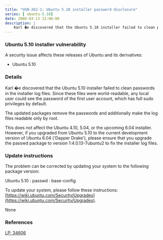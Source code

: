 ```yaml
---
title: "USN-262-1: Ubuntu 5.10 installer password disclosure"
series: [ ubuntu-5.10]
date: 2006-03-13 12:00:00
description: |
    Karl �e discovered that the Ubuntu 5.10 installer failed to clean passwords in the installer log files. Since these files were world-readable, any local user could see the password of the first user account, which has full sudo privileges by default.
--- 
```

 
 


### Ubuntu 5.10 installer vulnerability

A security issue affects these releases of Ubuntu and its derivatives:

* Ubuntu 5.10

### Details

Karl �e discovered that the Ubuntu 5.10 installer failed to clean passwords in the installer log files. Since these files were world-readable, any local user could see the password of the first user account, which has full sudo privileges by default.

The updated packages remove the passwords and additionally make the log files readable only by root.

This does not affect the Ubuntu 4.10, 5.04, or the upcoming 6.04 installer. However, if you upgraded from Ubuntu 5.10 to the current development version of Ubuntu 6.04 (&#39;Dapper Drake&#39;), please ensure that you upgrade the passwd package to version 1:4.0.13-7ubuntu2 to fix the installer log files.

### Update instructions

The problem can be corrected by updating your system to the following package version:

Ubuntu 5.10
 : passwd 
 : base-config 

To update your system, please follow these instructions: [https://wiki.ubuntu.com/Security/Upgrades](https://wiki.ubuntu.com/Security/Upgrades).

None

### References

 
 [LP: 34606](https://launchpad.net/bugs/34606)
 

